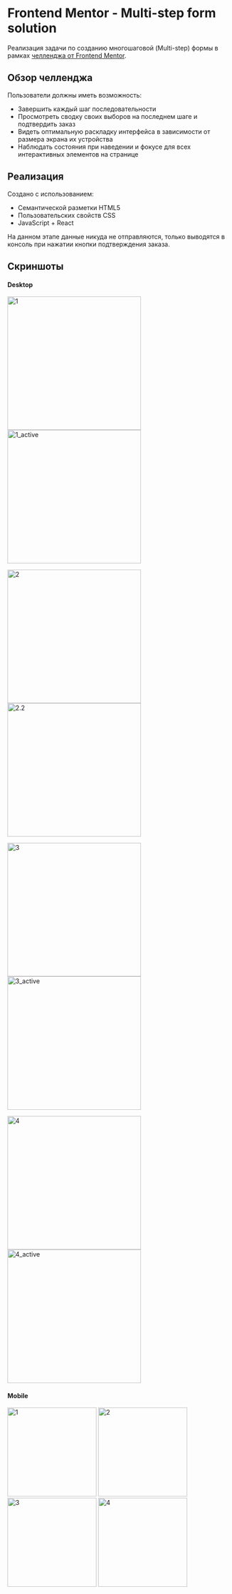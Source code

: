 # Frontend Mentor - Multi-step form solution

Реализация задачи по созданию многошаговой (Multi-step) формы в рамках [челленджа от Frontend Mentor](https://www.frontendmentor.io/challenges/multistep-form-YVAnSdqQBJ).

## Обзор челленджа

Пользователи должны иметь возможность:

-   Завершить каждый шаг последовательности
-   Просмотреть сводку своих выборов на последнем шаге и подтвердить заказ
-   Видеть оптимальную раскладку интерфейса в зависимости от размера экрана их устройства
-   Наблюдать состояния при наведении и фокусе для всех интерактивных элементов на странице

## Реализация

Создано с использованием:
-   Семантической разметки HTML5
-   Пользовательских свойств CSS
-   JavaScript + React

На данном этапе данные никуда не отправляются, только выводятся в консоль при нажатии кнопки подтверждения заказа.

## Скриншоты

#### Desktop
<img src="https://github.com/AAAnanastya/space-travel-website/blob/main/Preview/Desktop/desk_1.png" height="300" alt="1"> <img src="https://github.com/AAAnanastya/space-travel-website/raw/mainPreview/Desktop/desk_1_active.png" height="300" alt="1_active">

<img src="https://github.com/AAAnanastya/space-travel-website/blob/main/Preview/Desktop/desk_2_m.png" height="300" alt="2"> <img src="https://github.com/AAAnanastya/space-travel-website/raw/mainPreview/Desktop/desk_2_y.png" height="300" alt="2.2">

<img src="https://github.com/AAAnanastya/space-travel-website/blob/main/Preview/Desktop/desk_3.png" height="300" alt="3"> <img src="https://github.com/AAAnanastya/space-travel-website/raw/mainPreview/Desktop/desk_3_active.png" height="300" alt="3_active">

<img src="https://github.com/AAAnanastya/space-travel-website/blob/main/Preview/Desktop/desk_4.png" height="300" alt="4"> <img src="https://github.com/AAAnanastya/space-travel-website/raw/mainPreview/Desktop/desk_sum.png" height="300" alt="4_active">

#### Mobile

<img src="https://github.com/AAAnanastya/space-travel-website/blob/main/Preview/Mobile/mob_1.png" width="200" alt="1"> <img src="https://github.com/AAAnanastya/space-travel-website/blob/main/Preview/Mobile/mob_2.png" width="200" alt="2"> <img src="https://github.com/AAAnanastya/space-travel-website/blob/main/Preview/Mobile/mob_3.png" width="200" alt="3"> <img src="https://github.com/AAAnanastya/space-travel-website/blob/main/Preview/Mobile/mob_4.png" width="200" alt="4">
